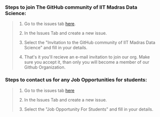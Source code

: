 ### Steps to join The GitHub community of IIT Madras Data Science:

> 1. Go to the issues tab [here](https://github.com/IIT-M-Data-Science/Support/issues).
>   
> 2. In the Issues Tab and create a new issue.
> 
> 3. Select the "Invitation to the GitHub community of IIT Madras Data Science" and fill in your details.
> 
> 4. That's it you'll recieve an e-mail invitation to join our org. Make sure you accept it, than only you will become a member of our Github Organization.

### Steps to contact us for any Job Opportunities for students:

> 1. Go to the issues tab [here](https://github.com/IIT-M-Data-Science/Support/issues)
> 
> 2. In the Issues Tab and create a new issue.
> 
> 3. Select the "Job Opportunity For Students" and fill in your details.
